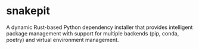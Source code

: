 # snakepit
A dynamic Rust-based Python dependency installer that provides intelligent package management with support for multiple backends (pip, conda, poetry) and virtual environment management.

